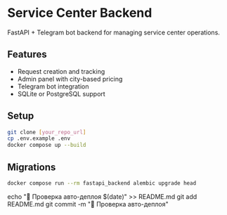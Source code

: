 # Service Center Backend

FastAPI + Telegram bot backend for managing service center operations.

## Features

- Request creation and tracking
- Admin panel with city-based pricing
- Telegram bot integration
- SQLite or PostgreSQL support

## Setup

```bash
git clone [your_repo_url]
cp .env.example .env
docker compose up --build
```

## Migrations

```bash
docker compose run --rm fastapi_backend alembic upgrade head
```

echo "🧪 Проверка авто-деплоя $(date)" >> README.md
git add README.md
git commit -m "🧪 Проверка авто-деплоя"
